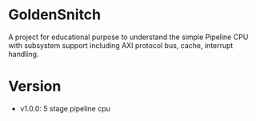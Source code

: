 # GoldenSnitch
A project for educational purpose to understand the simple Pipeline CPU with subsystem support including AXI protocol bus, cache, interrupt handling.


# Version
- v1.0.0: 5 stage pipeline cpu
